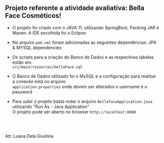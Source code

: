 
## Projeto referente a atividade avaliativa: Bella Face Cosméticos!

- O projeto foi criado com o JAVA 11; utilizando SpringBoot, Packing JAR e Maven. A IDE escolhida foi o Eclipse.


- No arquivo `pom.xml` foram adicionadas as seguintes dependências:  JPA & MYSQL dependencies 



- Os scripts para a criação do Banco de Dados e as respectivas tabelas estão em: <br/>
		`src/main/resources/bellaFace.sql`


- O Banco de Dados utilizado foi o MySQL e a configuração para realizar a conexão está no arquivo <br/>
		`application.properties`  onde devem ser alterados o username e o password
		
		
- Para subir o projeto basta rodar o arquivo `BellafaceApplication.java`  utilizando  "Run As - Java Application" <br/>
 O projeto pode ser aberto no browser `http://localhost:8080`





<br/> <br/>

Att: Luana Dela Giustina

 










